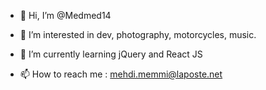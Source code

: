 - 👋 Hi, I’m @Medmed14
- 👀 I’m interested in dev, photography, motorcycles, music.
- 🌱 I’m currently learning jQuery and React JS

- 📫 How to reach me :  mehdi.memmi@laposte.net



